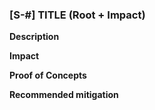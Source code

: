 ### [S-#] TITLE (Root + Impact) ###

**Description**

**Impact**

**Proof of Concepts**

**Recommended mitigation**